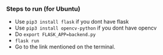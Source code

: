 ### Steps to run (for Ubuntu)
- Use ```pip3 install flask``` if you dont have flask
- Use ```pip3 install opencv-python``` if you dont have opencv
- Do ```export FLASK_APP=backend.py```
- ```flask run```
- Go to the link mentioned on the terminal.
